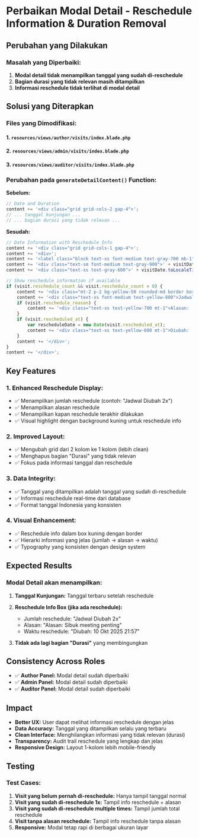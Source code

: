 # Perbaikan Modal Detail - Reschedule Information & Duration Removal

## Perubahan yang Dilakukan

### Masalah yang Diperbaiki:
1. **Modal detail tidak menampilkan tanggal yang sudah di-reschedule**
2. **Bagian durasi yang tidak relevan masih ditampilkan**
3. **Informasi reschedule tidak terlihat di modal detail**

## Solusi yang Diterapkan

### Files yang Dimodifikasi:

#### 1. `resources/views/author/visits/index.blade.php`
#### 2. `resources/views/admin/visits/index.blade.php` 
#### 3. `resources/views/auditor/visits/index.blade.php`

### Perubahan pada `generateDetailContent()` Function:

**Sebelum:**
```javascript
// Date and Duration
content += '<div class="grid grid-cols-2 gap-4">';
// ... tanggal kunjungan ...
// ... bagian durasi yang tidak relevan ...
```

**Sesudah:**
```javascript
// Date Information with Reschedule Info
content += '<div class="grid grid-cols-1 gap-4">';
content += '<div>';
content += '<label class="block text-xs font-medium text-gray-700 mb-1">Tanggal Kunjungan</label>';
content += '<div class="text-sm font-medium text-gray-900">' + visitDate.toLocaleDateString('id-ID') + '</div>';
content += '<div class="text-xs text-gray-600">' + visitDate.toLocaleTimeString('id-ID') + ' WIB</div>';

// Show reschedule information if available
if (visit.reschedule_count && visit.reschedule_count > 0) {
    content += '<div class="mt-2 p-2 bg-yellow-50 rounded-md border border-yellow-200">';
    content += '<div class="text-xs font-medium text-yellow-800">Jadwal Diubah ' + visit.reschedule_count + 'x</div>';
    if (visit.reschedule_reason) {
        content += '<div class="text-xs text-yellow-700 mt-1">Alasan: ' + visit.reschedule_reason + '</div>';
    }
    if (visit.rescheduled_at) {
        var rescheduleDate = new Date(visit.rescheduled_at);
        content += '<div class="text-xs text-yellow-600 mt-1">Diubah: ' + rescheduleDate.toLocaleDateString('id-ID') + ' ' + rescheduleDate.toLocaleTimeString('id-ID') + '</div>';
    }
    content += '</div>';
}
content += '</div>';
```

## Key Features

### 1. **Enhanced Reschedule Display:**
- ✅ Menampilkan jumlah reschedule (contoh: "Jadwal Diubah 2x")
- ✅ Menampilkan alasan reschedule
- ✅ Menampilkan kapan reschedule terakhir dilakukan
- ✅ Visual highlight dengan background kuning untuk reschedule info

### 2. **Improved Layout:**
- ✅ Mengubah grid dari 2 kolom ke 1 kolom (lebih clean)
- ✅ Menghapus bagian "Durasi" yang tidak relevan
- ✅ Fokus pada informasi tanggal dan reschedule

### 3. **Data Integrity:**
- ✅ Tanggal yang ditampilkan adalah tanggal yang sudah di-reschedule
- ✅ Informasi reschedule real-time dari database
- ✅ Format tanggal Indonesia yang konsisten

### 4. **Visual Enhancement:**
- ✅ Reschedule info dalam box kuning dengan border
- ✅ Hierarki informasi yang jelas (jumlah → alasan → waktu)
- ✅ Typography yang konsisten dengan design system

## Expected Results

### Modal Detail akan menampilkan:

1. **Tanggal Kunjungan:** Tanggal terbaru setelah reschedule
2. **Reschedule Info Box (jika ada reschedule):**
   - Jumlah reschedule: "Jadwal Diubah 2x"
   - Alasan: "Alasan: Sibuk meeting penting"
   - Waktu reschedule: "Diubah: 10 Okt 2025 21:57"

3. **Tidak ada lagi bagian "Durasi"** yang membingungkan

## Consistency Across Roles

- ✅ **Author Panel:** Modal detail sudah diperbaiki
- ✅ **Admin Panel:** Modal detail sudah diperbaiki  
- ✅ **Auditor Panel:** Modal detail sudah diperbaiki

## Impact

- **Better UX:** User dapat melihat informasi reschedule dengan jelas
- **Data Accuracy:** Tanggal yang ditampilkan selalu yang terbaru
- **Clean Interface:** Menghilangkan informasi yang tidak relevan (durasi)
- **Transparency:** Audit trail reschedule yang lengkap dan jelas
- **Responsive Design:** Layout 1-kolom lebih mobile-friendly

## Testing

### Test Cases:
1. **Visit yang belum pernah di-reschedule:** Hanya tampil tanggal normal
2. **Visit yang sudah di-reschedule 1x:** Tampil info reschedule + alasan
3. **Visit yang sudah di-reschedule multiple times:** Tampil jumlah total reschedule
4. **Visit tanpa alasan reschedule:** Tampil info reschedule tanpa alasan
5. **Responsive:** Modal tetap rapi di berbagai ukuran layar